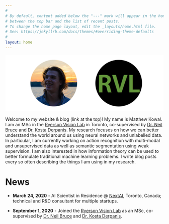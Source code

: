 ```yaml
---
#
# By default, content added below the "---" mark will appear in the home page
# between the top bar and the list of recent posts.
# To change the home page layout, edit the _layouts/home.html file.
# See: https://jekyllrb.com/docs/themes/#overriding-theme-defaults
#
layout: home
---
```


![Ryerson](images/profile_rvl.png)

Welcome to my website & blog (link at the top)! My name is Matthew Kowal. I am an MSc in the [Ryerson Vision Lab](https://ryersonvisionlab.github.io/) in Toronto, co-supervised by [Dr. Neil Bruce](https://cs.ryerson.ca/~bruce/) and [Dr. Kosta Derpanis](https://cs.ryerson.ca/~kosta/). My research focuses on how we can better understand the world around us using neural networks and unlabelled data. In particular, I am currently working on action recognition with multi-modal and unsupervised data as well as semantic segmentation using weak supervision. I am also interested in how information theory can be used to better formulate traditional machine learning problems. I write blog posts every so often describing the things I am using in my research.


# News

* **March 24, 2020** - AI Scientist in Residence @ [NextAI](https://www.nextcanada.com/next-ai/), Toronto, Canada; technical and R&D consultant for multiple startups.

* **September 1, 2020** - Joined the [Ryerson Vision Lab](https://ryersonvisionlab.github.io/) as an MSc, co-supervised by [Dr. Neil Bruce](https://cs.ryerson.ca/~bruce/) and [Dr. Kosta Derpanis](https://cs.ryerson.ca/~kosta/).
